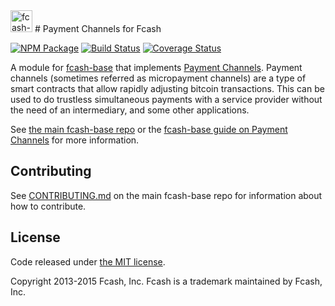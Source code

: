 <img src="http://www.fcash.cash/css/images/module-channel.png" alt="fcash-base payment channels" height="35">
# Payment Channels for Fcash

[![NPM Package](https://img.shields.io/npm/v/fcash-channel.svg?style=flat-square)](https://www.npmjs.org/package/fcash-channel)
[![Build Status](https://img.shields.io/travis/fcash-js/fcash-channel.svg?branch=master&style=flat-square)](https://travis-ci.org/fcash-js/fcash-channel)
[![Coverage Status](https://img.shields.io/coveralls/fcash-js/fcash-channel.svg?style=flat-square)](https://coveralls.io/r/fcash-js/fcash-channel)


A module for [fcash-base][fcash-base] that implements [Payment Channels][channel]. Payment channels (sometimes referred as micropayment channels) are a type of smart contracts that allow rapidly adjusting bitcoin transactions. This can be used to do trustless simultaneous payments with a service provider without the need of an intermediary, and some other applications.

See [the main fcash-base repo][fcash-base] or the [fcash-base guide on Payment Channels](http://www.fcash.cash/guide/module/channel/index.html) for more information.

## Contributing

See [CONTRIBUTING.md](https://github.com/fcash-js/fcash-base/blob/master/CONTRIBUTING.md) on the main fcash-base repo for information about how to contribute.

## License

Code released under [the MIT license](https://github.com/fcash-js/fcash-base/blob/master/LICENSE).

Copyright 2013-2015 Fcash, Inc. Fcash is a trademark maintained by Fcash, Inc.

[fcash-base]: https://github.com/fcash-js/fcash-base
[channel]: https://bitcoin.org/en/developer-guide#micropayment-channel
